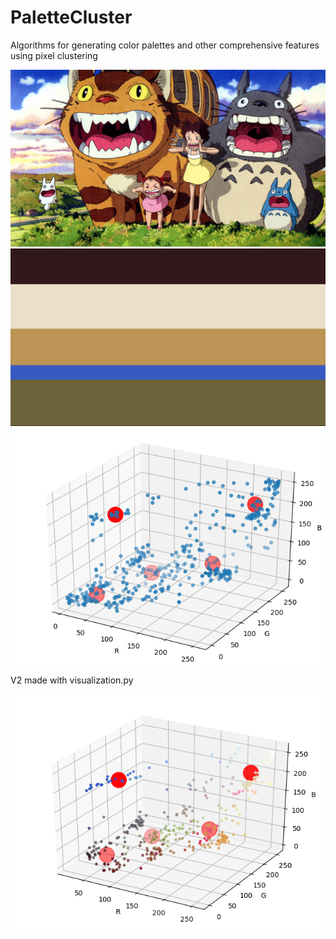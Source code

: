 # PaletteCluster
Algorithms for generating color palettes and other comprehensive features using pixel clustering


![totoro](totoro.jpg)
![totoropalette](totoropalette.png)
![points_cluster](totoro_415pt.png)



V2 made with visualization.py

![colored points_cluster](totoro_415colorpt.png)
